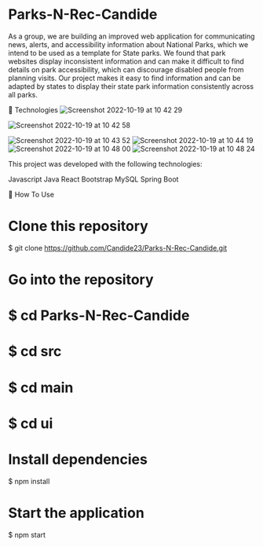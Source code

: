 # Parks-N-Rec-Candide

As a group, we are building an improved web application for communicating news, alerts, and accessibility information about National Parks, which we intend to be used as a template for State parks. We found that park websites display inconsistent information and can make it difficult to find details on park accessibility, which can discourage disabled people from planning visits. Our project makes it easy to find information and can be adapted by states to display their state park information consistently across all parks. 

🚀 Technologies
![Screenshot 2022-10-19 at 10 42 29](https://user-images.githubusercontent.com/89795037/196739609-783939b6-9dac-4386-a817-963088a853c3.png)

![Screenshot 2022-10-19 at 10 42 58](https://user-images.githubusercontent.com/89795037/196739713-5323c6a8-a437-4656-8512-9a21c83d68f4.png)

![Screenshot 2022-10-19 at 10 43 52](https://user-images.githubusercontent.com/89795037/196739929-52514234-d674-49ab-9e77-a75487a3a046.png)
![Screenshot 2022-10-19 at 10 44 19](https://user-images.githubusercontent.com/89795037/196740068-da2fdadd-7fbf-408f-809f-cbbece44da86.png)
![Screenshot 2022-10-19 at 10 48 00](https://user-images.githubusercontent.com/89795037/196741000-21cd8e4e-8343-4f42-ae67-eaa73e058491.png)
![Screenshot 2022-10-19 at 10 48 24](https://user-images.githubusercontent.com/89795037/196741094-6f0935d1-5ee8-40cf-ac6d-50d16efebe9f.png)


This project was developed with the following technologies:


Javascript
Java
React
Bootstrap
MySQL
Spring Boot

📘 How To Use

# Clone this repository
$ git clone https://github.com/Candide23/Parks-N-Rec-Candide.git

# Go into the repository
# $ cd Parks-N-Rec-Candide
# $ cd src
# $ cd main
# $ cd ui

# Install dependencies
$ npm install


# Start the application
$ npm start


